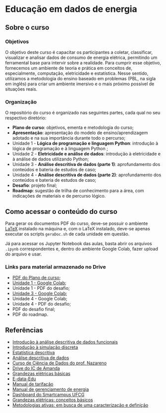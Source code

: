 # Educação em dados de energia

## Sobre o curso

### Objetivos

O objetivo deste curso é capacitar os participantes a coletar, classificar,
visualizar e analisar dados de consumo de energia elétrica, permitindo um
ferramental base para intervir sobre a realidade. Para cumprir esse objetivo,
fornecemos um ambiente de teoria e prática em conceitos de, especialmente,
computação, eletricidade e estatística. Nesse sentido, utilizamos a metodologia
do ensino baseado em problemas (PBL, na sigla em inglês) para criar um ambiente
imersivo e o mais próximo possível de situações reais.

### Organização

O repositório do curso é organizado nas seguintes partes, cada qual no seu
respectivo diretório:

- **Plano de curso**: objetivos, ementa e metodologia do curso;
- **Apresentação**: apresentação do modelo de ensino/aprendizagem adotado e na
sua importância durante todo o percurso;
- Unidade 1 - **Lógica de programação e linguagem Python**: introdução à lógica
de programação e à linguagem Python ;
- Unidade 2 - **Eletricidade e análise de dados**: introdução à eletricidade e à
análise de dados utilizando Python;
- Unidade 3 - **Análise descritiva de dados (parte 1)**: aprofundamento dos
conteúdos e bateria de estudos de caso;
- Unidade 4 - **Análise descritiva de dados (parte 2)**: aprofundamento dos
conteúdos e bateria de estudos de caso;
- **Desafio**: projeto final;
- **Roadmap**: sugestão de trilha de conhecimento para a área, com indicações de
materiais e de percurso lógico.

## Como acessar o conteúdo do curso

Para gerar os documentos PDF do curso, deve-se possuir o ambiente
[LaTeX](https://www.latex-project.org/) instalado na máquina e, com o LaTeX
instalado, deve-se apenas executar os scripts `geraDoc.sh` de cada unidade em
questão.

Já para acessar os Jupyter Notebook das aulas, basta abrir os arquivos `.ipynb`
correspondentes e, dentro do ambiente Google Colab, fazer upload do arquivo e
usar.

### Links para material armazenado no Drive

- [PDF do Plano de curso](https://drive.google.com/file/d/10epVJ7Zstce4crIfPR6fQPywD8jfa4-g/view?usp=sharing);
- [Unidade 1 - Google Colab](https://colab.research.google.com/drive/1Z_hxgShlP0eOMMlMdLz3aa1wIUegKVRV?usp=sharing);
- Unidade 1 - PDF do desafio;
- [Unidade 3 - Google Colab](https://colab.research.google.com/drive/1e3EBZ5mREmAHOAbp8TggHGFMPK5VrTM8?usp=sharing);
- Unidade 4 - Google Colab;
- Unidade 4 - PDF do desafio;
- PDF do desafio final;
- PDF do roadmap.

## Referências

- [Introdução à análise descritiva de dados funcionais](https://lume.ufrgs.br/handle/10183/24870)
- [Introdução à simulação discreta](http://sites.poli.usp.br/d/pmr5008/arquivos/apostila_simulacao.pdf)
- [Estatística descritiva](https://www.professores.uff.br/anafarias/wp-content/uploads/sites/210/2021/01/estdesc-0.pdf)
- [Análise descritiva de dados](https://www.est.ufmg.br/portal/wp-content/uploads/2023/01/RTE-02-2002.pdf)
- [Curso de Ciência de Dados do prof. Nazareno](https://github.com/nazareno/ciencia-de-dados-1)
- [Drive do IC de Amanda](https://drive.google.com/drive/u/0/folders/1c2eJZx6SEoJg_WaIXz9OD299vtQ1tfUT)
- [Grandezas elétricas básicas](https://docs.google.com/document/d/1_CGI3za_DSrqnzN3kzuCLzxPFl6Frx79VqxqjqlddP0/edit?usp=sharing)
- [E-data-Edu](https://docs.google.com/presentation/d/1KXpuBLwAErxynKEN-a640iHjF8xgfqCuL0ylFwabUgk/edit?usp=sharing)
- [Manual de tarifação](https://drive.google.com/file/d/1dQ5p3Wlc4ncerq6A46uAQFyG_kIvwtZn/view?usp=drive_link)
- [Manual de gerenciamento de energia](https://drive.google.com/file/d/1h2Uac0R3edJ16i4aRez63vrwc105FasG/view?usp=drive_link)
- [Dashboard do Smartcampus UFCG](https://ufcg.liteme.com.br/)
- [Grandezas elétricas: conceitos básicos](https://wiki.sj.ifsc.edu.br/images/b/ba/Introducao_Tens%c3%a3o_-_Corrente_-_Potencia_-_Energia.pdf)
- [Metodologias ativas: em busca de uma caracterização e definição](https://periodicos.ufmg.br/index.php/edrevista/article/view/39442)

